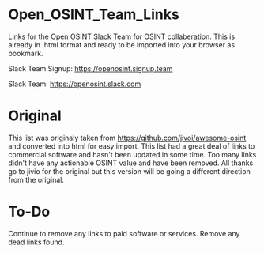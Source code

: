 # Open_OSINT_Team_Links
Links for the Open OSINT Slack Team for OSINT collaberation. This is already in .html format and ready to be imported into your browser as bookmark.

Slack Team Signup: https://openosint.signup.team

Slack Team: https://openosint.slack.com

# Original
This list was originaly taken from https://github.com/jivoi/awesome-osint and converted into html for easy import. This list had a great deal of links to commercial software and hasn't been updated in some time. Too many links didn't have any actionable OSINT value and have been removed. All thanks go to jivio for the original but this version will be going a different direction from the original.

# To-Do
Continue to remove any links to paid software or services.
Remove any dead links found.




